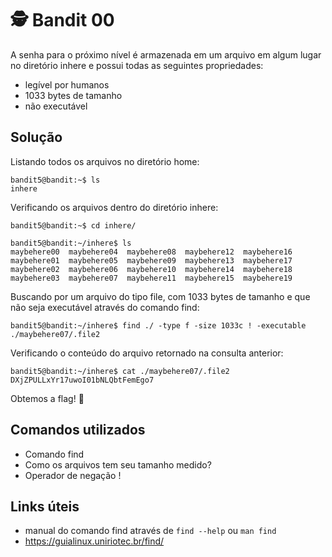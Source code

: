 # 🕵️ Bandit 00

A senha para o próximo nível é armazenada em um arquivo em algum lugar no diretório inhere e possui todas as seguintes propriedades:

- legível por humanos
- 1033 bytes de tamanho
- não executável

## Solução

Listando todos os arquivos no diretório home:
```
bandit5@bandit:~$ ls
inhere
```

Verificando os arquivos dentro do diretório inhere:
```
bandit5@bandit:~$ cd inhere/

bandit5@bandit:~/inhere$ ls
maybehere00  maybehere04  maybehere08  maybehere12  maybehere16
maybehere01  maybehere05  maybehere09  maybehere13  maybehere17
maybehere02  maybehere06  maybehere10  maybehere14  maybehere18
maybehere03  maybehere07  maybehere11  maybehere15  maybehere19
```

Buscando por um arquivo do tipo file, com 1033 bytes de tamanho e que não seja executável através do comando find:
```
bandit5@bandit:~/inhere$ find ./ -type f -size 1033c ! -executable
./maybehere07/.file2
```

Verificando o conteúdo do arquivo retornado na consulta anterior:
```
bandit5@bandit:~/inhere$ cat ./maybehere07/.file2 
DXjZPULLxYr17uwoI01bNLQbtFemEgo7
```

Obtemos a flag! 🥷

## Comandos utilizados 

- Comando find
- Como os arquivos tem seu tamanho medido?
- Operador de negação !


## Links úteis

- manual do comando find através de `find --help` ou `man find`
- https://guialinux.uniriotec.br/find/

